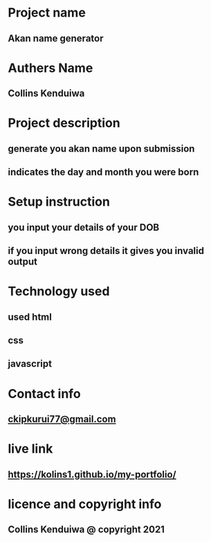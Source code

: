 # Project name

## Akan name generator

# Authers Name

## Collins Kenduiwa

# Project description

## generate you akan name upon submission

## indicates the day and month you were born

# Setup instruction

## you input your details of your DOB

## if you input wrong details it gives you invalid output

# Technology used

## used html

## css

## javascript

# Contact info

## ckipkurui77@gmail.com

# live link

## https://kolins1.github.io/my-portfolio/

# licence and copyright info

## Collins Kenduiwa @ copyright 2021
